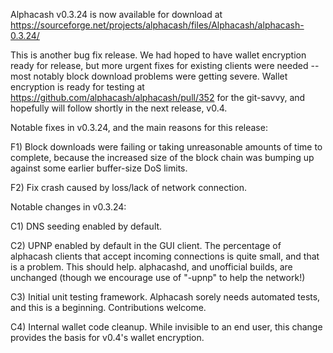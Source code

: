Alphacash v0.3.24 is now available for download at
https://sourceforge.net/projects/alphacash/files/Alphacash/alphacash-0.3.24/

This is another bug fix release.  We had hoped to have wallet encryption ready for release, but more urgent fixes for existing clients were needed -- most notably block download problems were getting severe.  Wallet encryption is ready for testing at https://github.com/alphacash/alphacash/pull/352 for the git-savvy, and hopefully will follow shortly in the next release, v0.4.

Notable fixes in v0.3.24, and the main reasons for this release:

F1) Block downloads were failing or taking unreasonable amounts of time to complete, because the increased size of the block chain was bumping up against some earlier buffer-size DoS limits.

F2) Fix crash caused by loss/lack of network connection.

Notable changes in v0.3.24:

C1) DNS seeding enabled by default.

C2) UPNP enabled by default in the GUI client.  The percentage of alphacash clients that accept incoming connections is quite small, and that is a problem.  This should help.  alphacashd, and unofficial builds, are unchanged (though we encourage use of "-upnp" to help the network!)

C3) Initial unit testing framework.  Alphacash sorely needs automated tests, and this is a beginning.  Contributions welcome.

C4) Internal wallet code cleanup.  While invisible to an end user, this change provides the basis for v0.4's wallet encryption.
